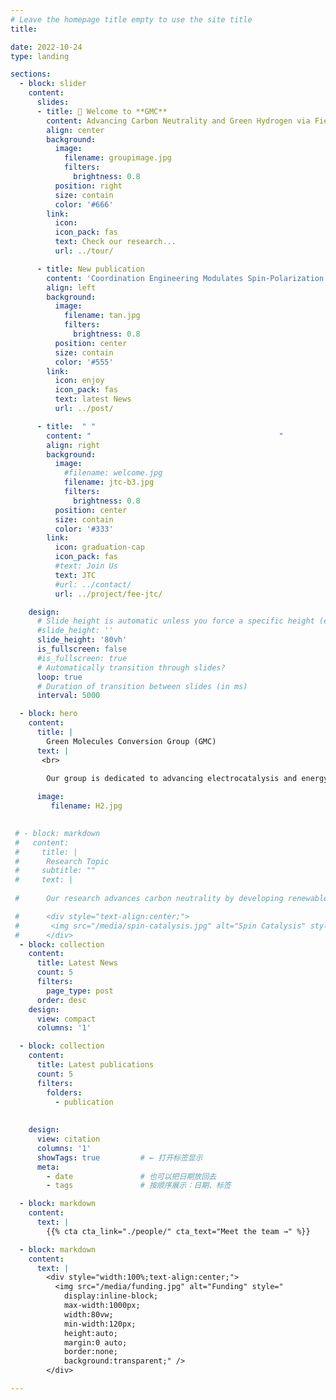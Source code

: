 ```yaml
---
# Leave the homepage title empty to use the site title
title:

date: 2022-10-24
type: landing

sections:
  - block: slider
    content:
      slides:
      - title: 👋 Welcome to **GMC**
        content: Advancing Carbon Neutrality and Green Hydrogen via Field-Enhanced Electrolysis.
        align: center
        background:
          image:
            filename: groupimage.jpg
            filters:
              brightness: 0.8
          position: right
          size: contain
          color: '#666'
        link:
          icon: 
          icon_pack: fas
          text: Check our research...
          url: ../tour/

      - title: New publication
        content: 'Coordination Engineering Modulates Spin-Polarization in Ruthenium Oxide to Enhance Acidic Oxygen Evolution Reaction'
        align: left
        background:
          image:
            filename: tan.jpg
            filters:
              brightness: 0.8
          position: center
          size: contain
          color: '#555'
        link:
          icon: enjoy
          icon_pack: fas
          text: latest News
          url: ../post/

      - title:  " "
        content: "                                          "                                             
        align: right
        background:
          image:
            #filename: welcome.jpg
            filename: jtc-b3.jpg
            filters:
              brightness: 0.8
          position: center
          size: contain
          color: '#333'
        link:
          icon: graduation-cap
          icon_pack: fas
          #text: Join Us
          text: JTC
          #url: ../contact/
          url: ../project/fee-jtc/

    design:
      # Slide height is automatic unless you force a specific height (e.g. '400px')
      #slide_height: ''
      slide_height: '80vh'
      is_fullscreen: false
      #is_fullscreen: true
      # Automatically transition through slides?
      loop: true
      # Duration of transition between slides (in ms)
      interval: 5000

  - block: hero
    content:
      title: |
        Green Molecules Conversion Group (GMC)
      text: |   
       <br>
        
        Our group is dedicated to advancing electrocatalysis and energy conversion by leveraging external field effects-such as electric and magnetic fields-to boost electrochemical reactions. We focus on developing efficient solutions for green hydrogen production and CO₂ reduction, aiming to contribute to carbon neutrality through innovative field-enhanced catalytic strategies.

      image:
         filename: H2.jpg
         

 # - block: markdown
 #   content:
 #     title: |
 #      Research Topic
 #     subtitle: ""
 #     text: |
      
 #      Our research advances carbon neutrality by developing renewable energy-driven photo/electrocatalytic systems that efficiently produce green hydrogen and convert greenhouse gases into valuable chemicals. By engineering field-responsive catalysts and leveraging operando techniques with multiscale simulations, we reveal how external fields optimize catalytic performance at the atomic level. Our work bridges fundamental science and industrial application, accelerating the scale-up of electrolyzers to deliver sustainable, high-rate green hydrogen production.

 #      <div style="text-align:center;">
 #       <img src="/media/spin-catalysis.jpg" alt="Spin Catalysis" style="max-width:600000px;width:100%;border-radius:12px;box-shadow:0 2px 8px #aaa;" />
 #      </div>
  - block: collection
    content:
      title: Latest News
      count: 5
      filters:
        page_type: post
      order: desc
    design:
      view: compact
      columns: '1'

  - block: collection
    content:
      title: Latest publications
      count: 5
      filters:
        folders:
          - publication
        
      
    design:
      view: citation
      columns: '1'
      showTags: true         # ← 打开标签显示
      meta:
        - date               # 也可以把日期放回去
        - tags               # 按顺序展示：日期、标签

  - block: markdown
    content:
      text: |
        {{% cta cta_link="./people/" cta_text="Meet the team →" %}}

  - block: markdown
    content:
      text: |
        <div style="width:100%;text-align:center;">
          <img src="/media/funding.jpg" alt="Funding" style="
            display:inline-block;
            max-width:1000px;
            width:80vw;
            min-width:120px;
            height:auto;
            margin:0 auto;
            border:none;
            background:transparent;" />
        </div>

---
```

